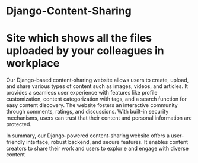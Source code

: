 # Django-Content-Sharing 

# Site which shows all the files uploaded by your colleagues in workplace

Our Django-based content-sharing website allows users to create, upload, and share various types of content such as images, videos, and articles. It provides a seamless user experience with features like profile customization, content categorization with tags, and a search function for easy content discovery. The website fosters an interactive community through comments, ratings, and discussions. With built-in security mechanisms, users can trust that their content and personal information are protected.

In summary, our Django-powered content-sharing website offers a user-friendly interface, robust backend, and secure features. It enables content creators to share their work and users to explor
e and engage with diverse content
